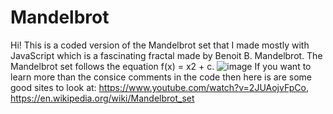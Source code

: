 # Mandelbrot

Hi! This is a coded version of the Mandelbrot set that I made mostly with JavaScript which is a fascinating fractal made by Benoit B. Mandelbrot. The Mandelbrot set follows the equation f(x) = x2 + c.
![image](https://user-images.githubusercontent.com/74465738/193478158-f813b65f-6a57-4a2c-83c3-55f6307be1bc.png)
If you want to learn more than the consice comments in the code then here is are some good sites to look at: https://www.youtube.com/watch?v=2JUAojvFpCo, 
https://en.wikipedia.org/wiki/Mandelbrot_set
